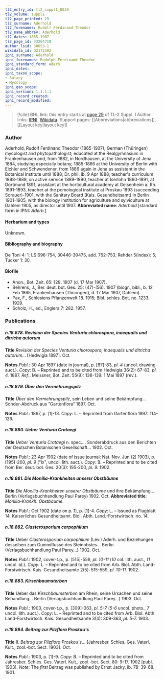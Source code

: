 ```yaml
---
tl2_entry_id: tl2_suppl1_0039
tl2_volume: suppl1
tl2_page_printed: 29
tl2_surname: Aderhold
tl2_forenames: Rudolf Ferdinand Theodor
tl2_name_abbrev: Aderhold
tl2_dates: 1865-1907
tl2_page_id: 33264718
author_lsid: 30653-1
wikidata_id: Q2172302
ipni_surname: Aderhold
ipni_forenames: Rudolph Ferdinand Theodor
ipni_standard_form: Aderh.
ipni_dates: 
ipni_taxon_scope: 
- Botany
- Mycology
ipni_geo_scope: 
ipni_version: 1.1.1.1
ipni_record_created: 
ipni_record_modified:
---
```


> [!cite] BHL link: this entry starts at [page 29](https://www.biodiversitylibrary.org/page/33264718) of TL-2 Suppl. I
> Author links: [IPNI](https://www.ipni.org/a/30653-1), [Wikidata](https://www.wikidata.org/wiki/Q2172302). Support pages: [[Abbreviations|abbreviations]], [[Layout key|layout key]]

### Author

Aderhold, Rudolf Ferdinand Theodor (1865-1907), German (Thüringen) mycologist and phytopathologist; educated at the Realgymnasium in Frankenhausen and, from 1882, in Nordhausen, at the University of Jena 1884, studying especially botany; 1885-1886 at the University of Berlin with Eichler and Schwendener, from 1886 again in Jena as assistant in the Botanical Institute until 1888; Dr. phil. ib. 9 Apr 1888; teacher's curriculum 1888-1889, on active service 1889-1890, teacher at Iserlohn 1890-1891, at Dortmund 1891; assistant at the horticultural academy at Geisenheim a. Rh. 1891-1893, teacher at the pomological institute at Proskau 1893 (succeeding Sorauer)-1901, with the Sanitary Board (Kais. Gesundheitsamt) in Berlin 1901-1905, with the biology institution for agriculture and sylviculture at Dahlem 1905, as director until 1907. 
**Abbreviated name**: *Aderhold* \[standard form in IPNI: *Aderh.*\]

#### Herbarium and types

Unknown.

#### Bibliography and biography

De Toni 4: 1; LS 696-754, 30446-30475, add. 752-753; Rehder 5(index): 5; Tucker 1: 30.

#### Biofile

- Anon., Bot. Zeit. 65: 128. 1907 (d. 17 Mar 1907).
- Behrens, J., Ber. deut. bot. Ges. 25: (47)-(56). 1907 (biogr., bibl., b. 12 Feb 1865, Frankenhausen (Thüringen), d. 17 Mar 1907, Dahlem).
- Pax, F., Schlesiens Pflanzenwelt 18. 1915; Bibl. schles. Bot. no. 1233. 1929.
- Scholz, H., ed., Englera 7: 282. 1957.

### Publications

##### n.18.878. Revision der Species Venturia chlorospora, inaequalis und ditricha autorum

**Title**
*Revision der Species Venturia chlorospora, inaequalis und ditricha autorum*... \[Hedwigia 1897\]. Oct.

**Notes**
*Publ*.: 30 Apr 1897 (date in journal), p. \[67\]-83, *pl. 4* (uncol. drawing auct.). *Copy*: B. – Reprinted and to be cited from Hedwigia 36(2): 67-83, *pl. 4.* 1897.
*Ref*.: Meissner, Bot. Zeit. 55(9): 138-139. 1 Mai 1897 (rev.).

##### n.18.879. Über den Vermehrungspilz

**Title**
*Über den Vermehrungspilz*, sein Leben und seine Bekämpfung... Sonder-Abdruck aus "Gartenflora" 1897. Oct.

**Notes**
*Publ*.: 1897, p. \[1\]-13. *Copy*: L. – Reprinted from Gartenflora 1897: 114-126.

##### n.18.880. Ueber Venturia Crataegi

**Title**
*Ueber Venturia Crataegi* n. spec.... Sonderabdruck aus den Berichten der Deutschen Botanischen Gesellschaft... 1902. Oct.

**Notes**
*Publ*.: 23 Apr 1902 (date of issue journal; Nat. Nov. Jun (2) 1903), p. \[195\]-200, *pl. 9* ("ix", uncol. lith. auct.). *Copy*: B. – Reprinted and to be cited from Ber. deut. bot. Ges. 20(3): 195-200, *pl. 9.* 1902.

##### n.18.881. Die Monilia-Krankheiten unserer Obstbäume

**Title**
*Die Monilia-Krankheiten unserer Obstbäume* und ihre Bekämpfung... Berlin (Verlagsbuchhandlung Paul Parey) 1902. Oct.
**Abbreviated title**: *Monilia-Krankh. Obstbäume*.

**Notes**
*Publ*.: Oct 1902 (date on p. 1), p. \[1\]-4. *Copy*: L. – Issued as Flugblatt 14, Kaiserliches Gesundheitsamt. Biol. Abth. Land.-Forstwirtsch. no. 14.

##### n.18.882. Clasterosporium carpophilum

**Title**
Ueber *Clasterosporium carpophilum* (Lév.) Aderh. und Beziehungen desselben zum Gummiflusse des Steinobstes... Berlin (Verlagsbuchhandlung Paul Parey...) 1902. Oct.

**Notes**
*Publ*.: 1902, cover-t.p., p. \[515\]-559, *pl. 10-11* (*10* col. lith. auct., *11* uncol. id.). *Copy*: L. – Reprinted and to be cited from Arb. Biol. Abth. Land-Forstwirtsch. Kais. Gesundheitsamte 2(5): 515-559, *pl. 10-11.* 1902.

##### n.18.883. Kirschbaumsterben

**Title**
Ueber das *Kirschbaumsterben* am Rhein, seine Ursachen und seine Behandlung... Berlin (Verlagsbuchhandlung Paul Parey...) 1903. Oct.

**Notes**
*Publ*.: 1903, cover-t.p., p. \[309\]-363, *pl. 5-7* (*5-6* uncol. photo., *7* uncol. lith. auct.). *Copy*: L. – Reprinted and to be cited from Arb. Biol. Abth. Land-Forstwirtsch. Kais. Gesundheitsamte 3(4): 309-363, *pl. 5-7.* 1903.

##### n.18.884. Beitrag zur Pilzflora Proskau's

**Title**
II. *Beitrag zur Pilzflora Proskau's*... \[Jahresber. Schles. Ges. Vaterl. Kult., zool.-bot. Sect. 1903\]. Oct.

**Notes**
*Publ*.: 1903, p. \[1\]-9. *Copy*: B. – Reprinted and to be cited from Jahresber. Schles. Ges. Vaterl. Kult., zool.-bot. Sect. 80: 9-17. 1902 \[publ. 1903\].
*Note*: The *first* Beitrag was published by Ernst Jacky, ib. 78: 39-68. 1901.

